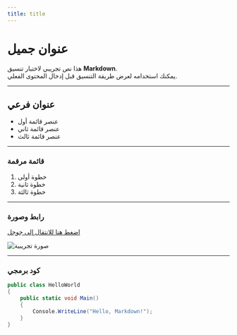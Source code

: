 ```yaml
---
title: title
---
```

# عنوان جميل

هذا نص تجريبي لاختبار تنسيق **Markdown**.\
يمكنك استخدامه لعرض طريقة التنسيق قبل إدخال المحتوى الفعلي.

- - -

## عنوان فرعي

* عنصر قائمة أول
* عنصر قائمة ثاني
* عنصر قائمة ثالث

- - -

### قائمة مرقمة

1. خطوة أولى
2. خطوة ثانية
3. خطوة ثالثة

- - -

### رابط وصورة

[اضغط هنا للانتقال إلى جوجل](https://www.google.com)

![صورة تجريبية](https://via.placeholder.com/150)

- - -

### كود برمجي

```csharp
public class HelloWorld
{
    public static void Main()
    {
        Console.WriteLine("Hello, Markdown!");
    }
}
```
